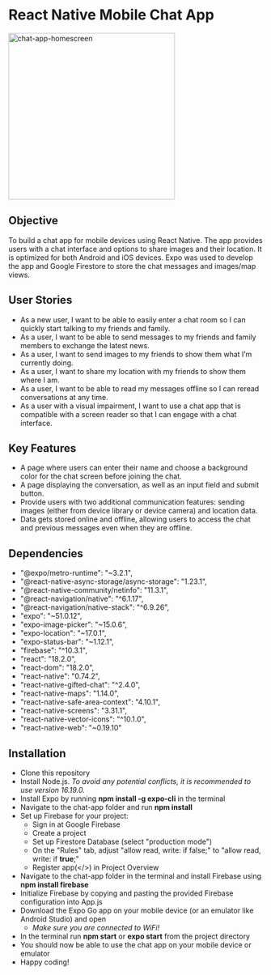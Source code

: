 # React Native Mobile Chat App
<img width="329" alt="chat-app-homescreen" src="https://github.com/RParker505/chat-app/assets/147425968/a5f9ee0f-ffe4-47ac-afab-ce79fe1d0149">

## Objective
To build a chat app for mobile devices using React Native. The app provides users with a chat interface and options to share images and their location. It is optimized for both Android and iOS devices. Expo was used to develop the app and Google Firestore to store the chat messages and images/map views.
## User Stories
- As a new user, I want to be able to easily enter a chat room so I can quickly start talking to my friends and family.
- As a user, I want to be able to send messages to my friends and family members to exchange the latest news.
- As a user, I want to send images to my friends to show them what I’m currently doing.
- As a user, I want to share my location with my friends to show them where I am.
- As a user, I want to be able to read my messages offline so I can reread conversations at any time.
- As a user with a visual impairment, I want to use a chat app that is compatible with a screen reader so that I can engage with a chat interface.
## Key Features
- A page where users can enter their name and choose a background color for the chat screen before joining the chat.
- A page displaying the conversation, as well as an input field and submit button.
- Provide users with two additional communication features: sending images (either from device library or device camera) and location data.
- Data gets stored online and offline, allowing users to access the chat and previous messages even when they are offline.
## Dependencies
- "@expo/metro-runtime": "~3.2.1",
- "@react-native-async-storage/async-storage": "1.23.1",
- "@react-native-community/netinfo": "11.3.1",
- "@react-navigation/native": "^6.1.17",
- "@react-navigation/native-stack": "^6.9.26",
- "expo": "~51.0.12",
- "expo-image-picker": "~15.0.6",
- "expo-location": "~17.0.1",
- "expo-status-bar": "~1.12.1",
- "firebase": "^10.3.1",
- "react": "18.2.0",
- "react-dom": "18.2.0",
- "react-native": "0.74.2",
- "react-native-gifted-chat": "^2.4.0",
- "react-native-maps": "1.14.0",
- "react-native-safe-area-context": "4.10.1",
- "react-native-screens": "3.31.1",
- "react-native-vector-icons": "^10.1.0",
- "react-native-web": "~0.19.10"
## Installation
- Clone this repository
- Install Node.js. _To avoid any potential conflicts, it is recommended to use version 16.19.0._
- Install Expo by running __npm install -g expo-cli__ in the terminal
- Navigate to the chat-app folder and run __npm install__
- Set up Firebase for your project:
  - Sign in at Google Firebase
  - Create a project
  - Set up Firestore Database (select "production mode")
  - On the "Rules" tab, adjust "allow read, write: if false;" to "allow read, write: if __true__;"
  - Register app(</>) in Project Overview
- Navigate to the chat-app folder in the terminal and install Firebase using __npm install firebase__
- Initialize Firebase by copying and pasting the provided Firebase configuration into App.js
- Download the Expo Go app on your mobile device (or an emulator like Android Studio) and open
  - _Make sure you are connected to WiFi!_
- In the terminal run __npm start__ or __expo start__ from the project directory
- You should now be able to use the chat app on your mobile device or emulator
- Happy coding!
